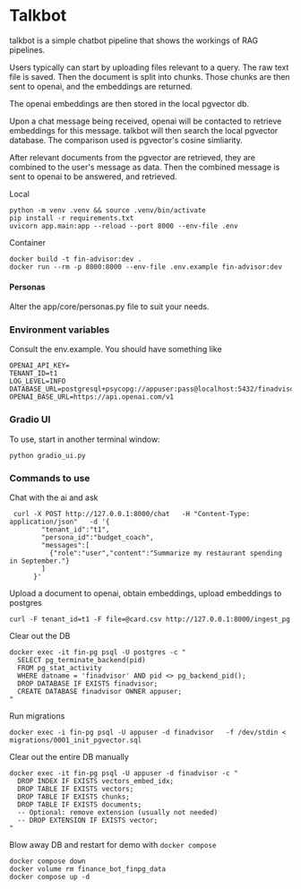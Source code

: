# Talkbot

talkbot is a simple chatbot pipeline that shows the workings of RAG 
pipelines.

Users typically can start by uploading files relevant to a query. The 
raw text file is saved. Then the document is split into chunks. Those
chunks are then sent to openai, and the embeddings are returned.

The openai embeddings are then stored in the local pgvector db. 

Upon a chat message being received, openai will be contacted to retrieve 
embeddings for this message. talkbot will then search the local pgvector 
database. The comparison used is pgvector's cosine simliarity.

After relevant documents from the pgvector are retrieved, they are 
combined to the user's message as data. Then the combined message is
sent to openai to be answered, and retrieved.

Local

    python -m venv .venv && source .venv/bin/activate
    pip install -r requirements.txt
    uvicorn app.main:app --reload --port 8000 --env-file .env

Container

    docker build -t fin-advisor:dev .
    docker run --rm -p 8000:8000 --env-file .env.example fin-advisor:dev

#### Personas

Alter the app/core/personas.py file to suit your needs.

### Environment variables

Consult the env.example. You should have something like

    OPENAI_API_KEY=
    TENANT_ID=t1
    LOG_LEVEL=INFO
    DATABASE_URL=postgresql+psycopg://appuser:pass@localhost:5432/finadvisor
    OPENAI_BASE_URL=https://api.openai.com/v1


### Gradio UI

To use, start in another terminal window:

    python gradio_ui.py


### Commands to use

Chat with  the ai and ask

```
 curl -X POST http://127.0.0.1:8000/chat   -H "Content-Type: application/json"   -d '{
        "tenant_id":"t1",
        "persona_id":"budget_coach",
        "messages":[
          {"role":"user","content":"Summarize my restaurant spending in September."}
        ]
      }'
```

Upload a document to openai, obtain embeddings, upload embeddings to postgres
```
curl -F tenant_id=t1 -F file=@card.csv http://127.0.0.1:8000/ingest_pg
```

Clear out the DB
```
docker exec -it fin-pg psql -U postgres -c "
  SELECT pg_terminate_backend(pid)
  FROM pg_stat_activity
  WHERE datname = 'finadvisor' AND pid <> pg_backend_pid();
  DROP DATABASE IF EXISTS finadvisor;
  CREATE DATABASE finadvisor OWNER appuser;
"
```

Run migrations
```
docker exec -i fin-pg psql -U appuser -d finadvisor   -f /dev/stdin < migrations/0001_init_pgvector.sql
```

Clear out the entire DB manually
```
docker exec -it fin-pg psql -U appuser -d finadvisor -c "
  DROP INDEX IF EXISTS vectors_embed_idx;
  DROP TABLE IF EXISTS vectors;
  DROP TABLE IF EXISTS chunks;
  DROP TABLE IF EXISTS documents;
  -- Optional: remove extension (usually not needed)
  -- DROP EXTENSION IF EXISTS vector;
"
```

Blow away DB and restart for demo with `docker compose`
```
docker compose down
docker volume rm finance_bot_finpg_data
docker compose up -d 
```
